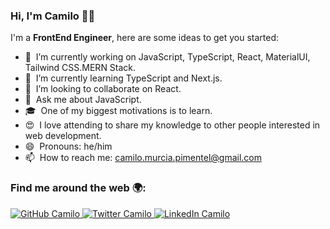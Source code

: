 ### Hi, I'm Camilo 👋🏽

I'm a **FrontEnd Engineer**, here are some ideas to get you started:

- 🔭 &nbsp;I’m currently working on JavaScript, TypeScript, React, MaterialUI, Tailwind CSS.MERN Stack.
- 🌱 &nbsp;I’m currently learning TypeScript and Next.js.
- 👯 &nbsp;I’m looking to collaborate on React.
- 💬 &nbsp;Ask me about JavaScript.
- 🎓 &nbsp;One of my biggest motivations is to learn.
- 😍 &nbsp;I love attending to share my knowledge to other people interested in web development.
- 😄 &nbsp;Pronouns: he/him
- 📫 &nbsp;How to reach me: camilo.murcia.pimentel@gmail.com

### Find me around the web 🌍:

<p align="left">
    <a href="https://github.com/jcmurciap">
        <img src="https://img.shields.io/github/followers/jcmurciap.svg?label=GitHub&style=social" alt="GitHub Camilo">
    </a>
    <a href="https://twitter.com/jc_murcia">
        <img src="https://img.shields.io/twitter/follow/camilo?label=Twitter&style=social" alt="Twitter Camilo">
    </a>
    <a href="https://www.linkedin.com/in/juan-murcia-p-91b033208/">
        <img src="https://img.shields.io/badge/LinkedIn--_.svg?style=social&logo=linkedin" alt="LinkedIn Camilo">
    </a>
</p>
